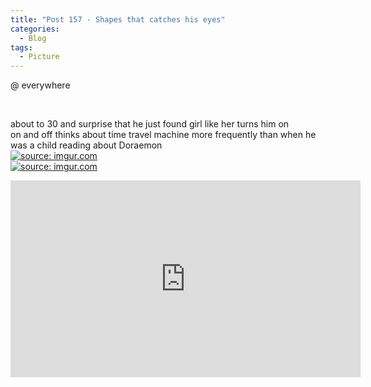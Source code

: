 ```yaml
---
title: "Post 157 - Shapes that catches his eyes"
categories:
  - Blog
tags:
  - Picture
---
```


@ everywhere

<br/>

about to 30 and surprise that he just found girl like her turns him on 
<br/>
on and off thinks about time travel machine more frequently than when he was a child reading about Doraemon
<br/>
<a href="https://imgur.com/J0C6F25"><img src="https://i.imgur.com/J0C6F25.jpg" title="source: imgur.com" /></a>
<br/>
<a href="https://imgur.com/ogsxx2U"><img src="https://i.imgur.com/ogsxx2U.jpg" title="source: imgur.com" /></a>
<br/>
<iframe width="560" height="315" src="https://www.youtube.com/embed/4ja611UXmfk" title="YouTube video player" frameborder="0" allow="accelerometer; autoplay; clipboard-write; encrypted-media; gyroscope; picture-in-picture" allowfullscreen></iframe>
<br/>
<script src="https://utteranc.es/client.js"
        repo="serendipityinlife/serendipityinlife.github.io"
        issue-term="pathname"
        theme="github-light"
        crossorigin="anonymous"
        async>
</script>
